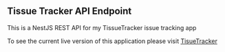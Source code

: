## Tissue Tracker API Endpoint

This is a NestJS REST API for my TissueTracker issue tracking app

To see the current live version of this application please visit [TisueTracker](https://tissuetracker.lukeb.dev/)
